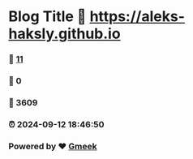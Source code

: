 # Blog Title :link: https://aleks-haksly.github.io 
### :page_facing_up: [11](https://aleks-haksly.github.io/tag.html) 
### :speech_balloon: 0 
### :hibiscus: 3609 
### :alarm_clock: 2024-09-12 18:46:50 
### Powered by :heart: [Gmeek](https://github.com/Meekdai/Gmeek)
